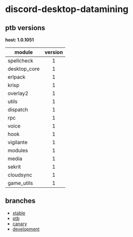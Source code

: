 # discord-desktop-datamining

## ptb versions

**host: 1.0.1051**

| module | version |
| ------ | :-----: |
| spellcheck | 1 |
| desktop_core | 1 |
| erlpack | 1 |
| krisp | 1 |
| overlay2 | 1 |
| utils | 1 |
| dispatch | 1 |
| rpc | 1 |
| voice | 1 |
| hook | 1 |
| vigilante | 1 |
| modules | 1 |
| media | 1 |
| sekrit | 1 |
| cloudsync | 1 |
| game_utils | 1 |

## branches

- [stable](https://github.com/OpenAsar/discord-desktop-datamining/tree/stable)
- [ptb](https://github.com/OpenAsar/discord-desktop-datamining/tree/ptb)
- [canary](https://github.com/OpenAsar/discord-desktop-datamining/tree/canary)
- [development](https://github.com/OpenAsar/discord-desktop-datamining/tree/development)